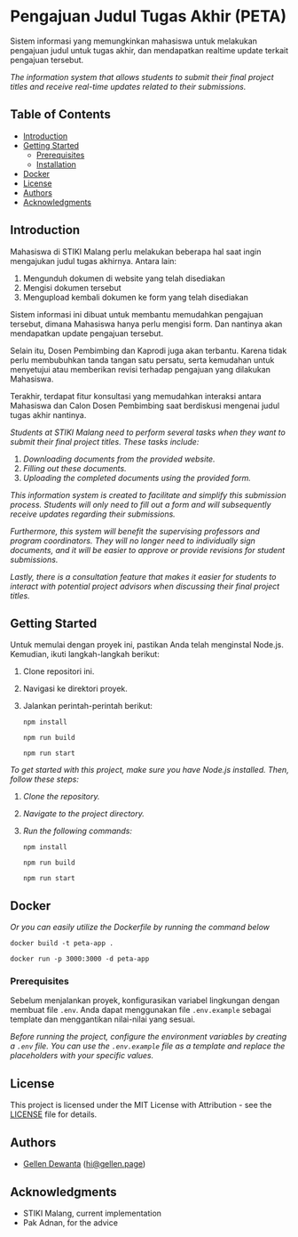 # Pengajuan Judul Tugas Akhir (PETA)

Sistem informasi yang memungkinkan mahasiswa untuk melakukan pengajuan judul untuk tugas akhir, dan mendapatkan realtime update terkait pengajuan tersebut.

_The information system that allows students to submit their final project titles and receive real-time updates related to their submissions._

## Table of Contents

- [Introduction](#introduction)
- [Getting Started](#getting-started)
  - [Prerequisites](#prerequisites)
  - [Installation](#installation)
- [Docker](#docker)
- [License](#license)
- [Authors](#authors)
- [Acknowledgments](#acknowledgments)

## Introduction

Mahasiswa di STIKI Malang perlu melakukan beberapa hal saat ingin mengajukan judul tugas akhirnya.
Antara lain:

1. Mengunduh dokumen di website yang telah disediakan
2. Mengisi dokumen tersebut
3. Mengupload kembali dokumen ke form yang telah disediakan

Sistem informasi ini dibuat untuk membantu memudahkan pengajuan tersebut, dimana Mahasiswa hanya perlu mengisi form. Dan nantinya akan mendapatkan update pengajuan tersebut.

Selain itu, Dosen Pembimbing dan Kaprodi juga akan terbantu. Karena tidak perlu membubuhkan tanda tangan satu persatu, serta kemudahan untuk menyetujui atau memberikan revisi terhadap pengajuan yang dilakukan Mahasiswa.

Terakhir, terdapat fitur konsultasi yang memudahkan interaksi antara Mahasiswa dan Calon Dosen Pembimbing saat berdiskusi mengenai judul tugas akhir nantinya.

_Students at STIKI Malang need to perform several tasks when they want to submit their final project titles. These tasks include:_

1. _Downloading documents from the provided website._
2. _Filling out these documents._
3. _Uploading the completed documents using the provided form._

_This information system is created to facilitate and simplify this submission process. Students will only need to fill out a form and will subsequently receive updates regarding their submissions._

_Furthermore, this system will benefit the supervising professors and program coordinators. They will no longer need to individually sign documents, and it will be easier to approve or provide revisions for student submissions._

_Lastly, there is a consultation feature that makes it easier for students to interact with potential project advisors when discussing their final project titles._

## Getting Started

Untuk memulai dengan proyek ini, pastikan Anda telah menginstal Node.js. Kemudian, ikuti langkah-langkah berikut:

1. Clone repositori ini.
2. Navigasi ke direktori proyek.
3. Jalankan perintah-perintah berikut:

   `npm install`

   `npm run build`

   `npm run start`

_To get started with this project, make sure you have Node.js installed. Then, follow these steps:_

1. _Clone the repository._
2. _Navigate to the project directory._
3. _Run the following commands:_

   `npm install`

   `npm run build`

   `npm run start`

## Docker

_Or you can easily utilize the Dockerfile by running the command below_

`docker build -t peta-app .`

`docker run -p 3000:3000 -d peta-app`

### Prerequisites

Sebelum menjalankan proyek, konfigurasikan variabel lingkungan dengan membuat file `.env`. Anda dapat menggunakan file `.env.example` sebagai template dan menggantikan nilai-nilai yang sesuai.

_Before running the project, configure the environment variables by creating a `.env` file. You can use the `.env.example` file as a template and replace the placeholders with your specific values._

## License

This project is licensed under the MIT License with Attribution - see the [LICENSE](LICENSE) file for details.

## Authors

- [Gellen Dewanta](https://github.com/gellend) (hi@gellen.page)

## Acknowledgments

- STIKI Malang, current implementation
- Pak Adnan, for the advice
